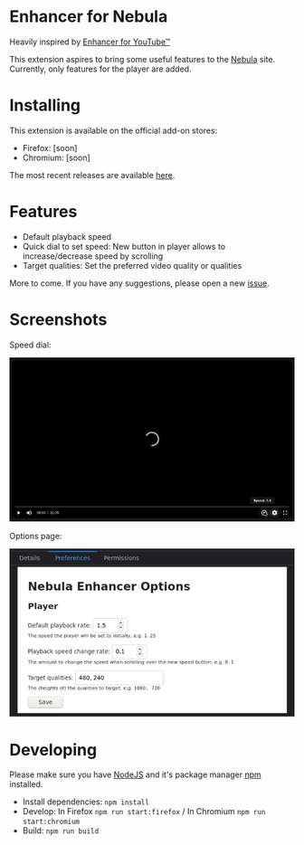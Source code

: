 # Enhancer for Nebula

Heavily inspired by [Enhancer for YouTube&trade;](https://www.mrfdev.com/enhancer-for-youtube)

This extension aspires to bring some useful features to the [Nebula](https://watchnebula.com) site. Currently, only features for the player are added.



# Installing

This extension is available on the official add-on stores:

- Firefox: [soon]
- Chromium: [soon]

The most recent releases are available [here](https://github.com/cpiber/NebulaEnhance/releases).


# Features

- Default playback speed
- Quick dial to set speed: New button in player allows to increase/decrease speed by scrolling
- Target qualities: Set the preferred video quality or qualities

More to come. If you have any suggestions, please open a new [issue](https://github.com/cpiber/NebulaEnhance/issues).


# Screenshots

Speed dial:

![Speed dial. Scroll to change speed.](static/Screenshot1.png)

Options page:

![Options.](static/Screenshot2.png)


# Developing

Please make sure you have [NodeJS](https://nodejs.org/) and it's package manager [npm](https://www.npmjs.com/) installed.

- Install dependencies: `npm install`
- Develop: In Firefox `npm run start:firefox` / In Chromium `npm run start:chromium`
- Build: `npm run build`
